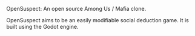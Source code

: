 OpenSuspect:
An open source Among Us / Mafia clone.

OpenSuspect aims to be an easily modifiable social deduction game.
It is built using the Godot engine.
